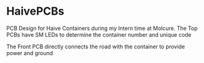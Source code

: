 # HaivePCBs

PCB Design for Haive Containers during my Intern time at Molcure. 
The Top PCBs have SM LEDs to determine the container number and unique code

The Front PCB directly connects the road with the container to provide power and ground
